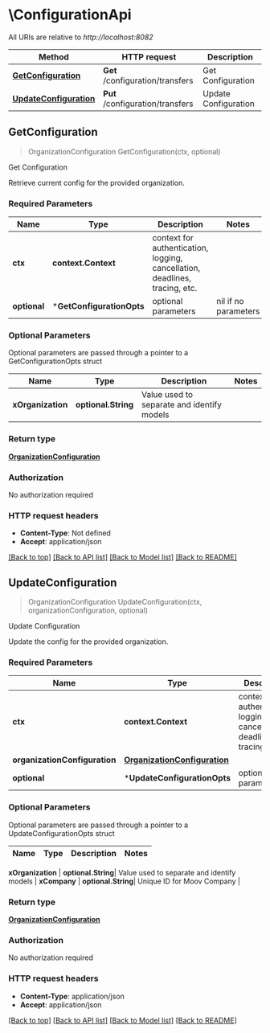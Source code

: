 # \ConfigurationApi

All URIs are relative to *http://localhost:8082*

Method | HTTP request | Description
------------- | ------------- | -------------
[**GetConfiguration**](ConfigurationApi.md#GetConfiguration) | **Get** /configuration/transfers | Get Configuration
[**UpdateConfiguration**](ConfigurationApi.md#UpdateConfiguration) | **Put** /configuration/transfers | Update Configuration



## GetConfiguration

> OrganizationConfiguration GetConfiguration(ctx, optional)

Get Configuration

Retrieve current config for the provided organization.

### Required Parameters


Name | Type | Description  | Notes
------------- | ------------- | ------------- | -------------
**ctx** | **context.Context** | context for authentication, logging, cancellation, deadlines, tracing, etc.
 **optional** | ***GetConfigurationOpts** | optional parameters | nil if no parameters

### Optional Parameters

Optional parameters are passed through a pointer to a GetConfigurationOpts struct


Name | Type | Description  | Notes
------------- | ------------- | ------------- | -------------
 **xOrganization** | **optional.String**| Value used to separate and identify models | 

### Return type

[**OrganizationConfiguration**](OrganizationConfiguration.md)

### Authorization

No authorization required

### HTTP request headers

- **Content-Type**: Not defined
- **Accept**: application/json

[[Back to top]](#) [[Back to API list]](../README.md#documentation-for-api-endpoints)
[[Back to Model list]](../README.md#documentation-for-models)
[[Back to README]](../README.md)


## UpdateConfiguration

> OrganizationConfiguration UpdateConfiguration(ctx, organizationConfiguration, optional)

Update Configuration

Update the config for the provided organization.

### Required Parameters


Name | Type | Description  | Notes
------------- | ------------- | ------------- | -------------
**ctx** | **context.Context** | context for authentication, logging, cancellation, deadlines, tracing, etc.
**organizationConfiguration** | [**OrganizationConfiguration**](OrganizationConfiguration.md)|  | 
 **optional** | ***UpdateConfigurationOpts** | optional parameters | nil if no parameters

### Optional Parameters

Optional parameters are passed through a pointer to a UpdateConfigurationOpts struct


Name | Type | Description  | Notes
------------- | ------------- | ------------- | -------------

 **xOrganization** | **optional.String**| Value used to separate and identify models | 
 **xCompany** | **optional.String**| Unique ID for Moov Company | 

### Return type

[**OrganizationConfiguration**](OrganizationConfiguration.md)

### Authorization

No authorization required

### HTTP request headers

- **Content-Type**: application/json
- **Accept**: application/json

[[Back to top]](#) [[Back to API list]](../README.md#documentation-for-api-endpoints)
[[Back to Model list]](../README.md#documentation-for-models)
[[Back to README]](../README.md)


